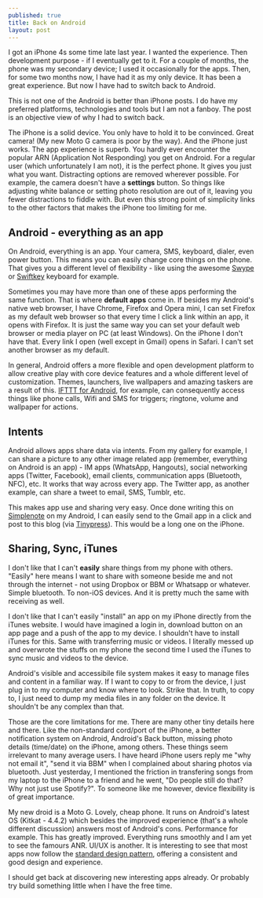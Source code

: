 ```yaml
---
published: true
title: Back on Android
layout: post
---
```

I got an iPhone 4s some time late last year. I wanted the experience. Then
development purpose - if I eventually get to it. For a couple of months,
the phone was my secondary device; I used it occasionally for the apps.
Then, for some two months now, I have had it as my only device. It has been
a great experience. But now I have had to switch back to Android.

This is not one of the Android is better than iPhone posts. I do have my
preferred platforms, technologies and tools but I am not a fanboy. The post
is an objective view of why I had to switch back.

The iPhone is a solid device. You only have to hold it to be convinced.
Great camera! (My new Moto G camera is poor by the way). And the iPhone
just works. The app experience is superb. You hardly ever encounter the
popular ARN (Application Not Responding) you get on Android. For a regular
user (which unfortunately I am not), it is the perfect phone. It gives you
just what you want. Distracting options are removed wherever possible. For
example, the camera doesn't have a **settings** button. So things like
adjusting white balance or setting photo resolution are out of it, leaving
you fewer distractions to fiddle with. But even this strong point of
simplicity links to the other factors that makes the iPhone too limiting
for me.

## Android - everything as an app

On Android, everything is an app. Your camera, SMS, keyboard, dialer, even
power button. This means you can easily change core things on the phone.
That gives you a different level of flexibility - like  using the awesome
[Swype](http://swype.com) or [Swiftkey](http://www.swiftkey.net/) keyboard
for example.

Sometimes you may have more than one of these apps performing the same
function. That is where **default apps** come in. If besides my Android's
native web browser, I have Chrome, Firefox and Opera mini, I can set
 Firefox as my default web browser so that every time I click a link within
an app, it opens with Firefox. It is just the same way you can set your
default web browser or media player on PC (at least Windows). On the iPhone
I don't have that. Every link I open (well except in Gmail) opens in
Safari. I can't set another browser as my default.

In general, Android offers a more flexible and open development platform to
allow creative play with core device features and a whole different level
of customization. Themes, launchers, live wallpapers and amazing taskers
are a result of this. [IFTTT for Android](
https://play.google.com/store/apps/details?id=com.ifttt.ifttt), for
example, can consequently access things like phone calls, Wifi and SMS for
triggers; ringtone, volume and wallpaper for actions.

## Intents

Android allows apps share data via intents. From my gallery for example, I
can share a picture to any other image related app (remember, everything on
Android is an app) - IM apps (WhatsApp, Hangouts), social networking apps
(Twitter, Facebook), email clients, communication apps (Bluetooth, NFC),
etc. It works that way across every app. The Twitter app, as another
example, can share a tweet to email, SMS, Tumblr, etc.

This makes app use and sharing very easy. Once done writing this on
[Simplenote](http://simplenote.com) on my Android, I can easily send to the
Gmail app in a click and post to this blog (via [Tinypress](
http://tinypress.co)). This would be a long one on the iPhone.

## Sharing, Sync, iTunes

I don't like that I can't **easily** share things from my phone with
others. "Easily" here means I want to share with someone beside me and not
through the internet - not using Dropbox or BBM or Whatsapp or whatever.
Simple bluetooth. To non-iOS devices. And it is pretty much the same with
receiving as well.

I don't like that I can't easily "install" an app on my iPhone directly
from the iTunes website. I would have imagined a login in, download button
on an app page and a push of the app to my device. I shouldn't have to
install iTunes for this. Same with transferring music or videos. I
literally messed up and overwrote the stuffs on my phone the second time I
used the iTunes to sync music and videos to the device.

Android's visible and accessibile file system makes it easy to manage files
and content in a familiar way. If I want to copy to or from the device, I
just plug in to my computer and know where to look. Strike that. In truth,
to copy to, I just need to dump my media files in any folder on the device.
It shouldn't be any complex than that.

Those are the core limitations for me. There are many other tiny details
here and there. Like the non-standard cord/port of the iPhone, a better
notification system on Android, Android's Back button, missing photo
details (time/date) on the iPhone, among others. These things seem
irrelevant to many average users. I have heard iPhone users reply me "why
not email it", "send it via BBM" when I complained about sharing photos via
bluetooth. Just yesterday, I mentioned the friction in transfering songs
from my laptop to the iPhone to a friend and he went, "Do people still do
that? Why not just use Spotify?". To someone like me however, device
flexibility is of great importance.

My new droid is a Moto G. Lovely, cheap phone. It runs on Android's latest
OS (Kitkat - 4.4.2) which besides the improved experience (that's a whole
different discussion) answers most of Android's cons. Performance for
example. This has greatly improved. Everything runs smoothly and I am yet
to see the famours ANR. UI/UX is another. It is interesting to see that
most apps now follow the [standard design pattern](
https://developer.android.com/design/patterns/index.html), offering a
consistent and good design and experience.

I should get back at discovering new interesting apps already. Or probably
try build something little when I have the free time.